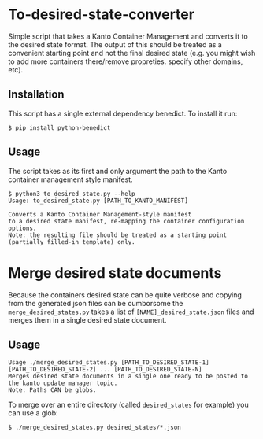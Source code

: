 # To-desired-state-converter

Simple script that takes a Kanto Container Management and converts it to the desired state format.
The output of this should be treated as a convenient starting point and not the final desired state
(e.g. you might wish to add more containers there/remove propreties. specify other domains, etc).


## Installation

This script has a single external dependency benedict. To install it run:

```
$ pip install python-benedict
```

## Usage

The script takes as its first and only argument the path to the Kanto container management style manifest.

```
$ python3 to_desired_state.py --help
Usage: to_desired_state.py [PATH_TO_KANTO_MANIFEST]

Converts a Kanto Container Management-style manifest
to a desired state manifest, re-mapping the container configuration options.
Note: the resulting file should be treated as a starting point (partially filled-in template) only.
```

# Merge desired state documents

Because the containers desired state can be quite verbose and copying from the generated json files can be cumborsome the `merge_desired_states.py` takes a list 
of `[NAME]_desired_state.json` files and merges them in a single desired state document.

## Usage

```shell
Usage ./merge_desired_states.py [PATH_TO_DESIRED_STATE-1] [PATH_TO_DESIRED_STATE-2] ... [PATH_TO_DESIRED_STATE-N]
Merges desired state documents in a single one ready to be posted to the kanto update manager topic.
Note: Paths CAN be globs.
```

To merge over an entire directory (called `desired_states` for example) you can use a glob:

```shell
$ ./merge_desired_states.py desired_states/*.json
```
